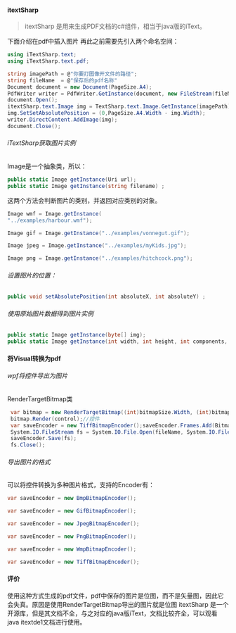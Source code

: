 #### itextSharp

>itextSharp 是用来生成PDF文档的c#组件，相当于java版的iText。

下面介绍在pdf中插入图片
再此之前需要先引入两个命名空间：
```cs
using iTextSharp.text;
using iTextSharp.text.pdf;
```
```cs
string imagePath = @"你要打图像开文件的路径";
string fileName  = @"保存后的pdf名称"
Document document = new Document(PageSize.A4);
PdfWriter writer = PdfWriter.GetInstance(document, new FileStream(fileName, FileMode.Create));
document.Open();
itextSharp.text.Image img = TextSharp.text.Image.GetInstance(imagePath);
img.SetSetAbsolutePosition = (0,PageSize.A4.Width - img.Width);
writer.DirectContent.AddImage(img);
document.Close();
```
###### iTextSharp获取图片实例
Image是一个抽象类，所以：
```cs
public static Image getInstance(Uri url);
public static Image getInstance(string filename) ;
```
这两个方法会判断图片的类别，并返回对应类别的对象。
```cs
Image wmf = Image.getInstance(
"../examples/harbour.wmf"); 

Image gif = Image.getInstance("../examples/vonnegut.gif"); 

Image jpeg = Image.getInstance("../examples/myKids.jpg"); 

Image png = Image.getInstance("../examples/hitchcock.png"); 
```
###### 设置图片的位置：
```cs
public void setAbsolutePosition(int absoluteX, int absoluteY) ;
```
###### 使用原始图片数据得到图片实例
```cs
public static Image getInstance(byte[] img);
public static Image getInstance(int width, int height, int components, int bpc, byte data[]);
```
#### 将Visual转换为pdf

###### wpf将控件导出为图片
RenderTargetBitmap类
```cs
 var bitmap = new RenderTargetBitmap((int)bitmapSize.Width, (int)bitmapSize.Height, 96, 96, PixelFormats.Pbgra32);
 bitmap.Render(control);//控件
 var saveEncoder = new TiffBitmapEncoder();saveEncoder.Frames.Add(BitmapFrame.Create(bitmap));
 System.IO.FileStream fs = System.IO.File.Open(fileName, System.IO.FileMode.OpenOrCreate);
 saveEncoder.Save(fs);
 fs.Close();
```
###### 导出图片的格式
可以将控件转换为多种图片格式，支持的Encoder有：
```cs
var saveEncoder = new BmpBitmapEncoder();
```
```cs
var saveEncoder = new GifBitmapEncoder();
```
```cs
var saveEncoder = new JpegBitmapEncoder();
```
```cs
var saveEncoder = new PngBitmapEncoder();
```
```cs
var saveEncoder = new WmpBitmapEncoder();
```
```cs
var saveEncoder = new TiffBitmapEncoder();
```
#### 评价
使用这种方式生成的pdf文件，pdf中保存的图片是位图，而不是矢量图，因此它会失真。原因是使用RenderTargetBitmap导出的图片就是位图
itextSharp 是一个开源库，但是其文档不全，与之对应的java版iText，文档比较齐全，可以观看java itextde1文档进行使用。
